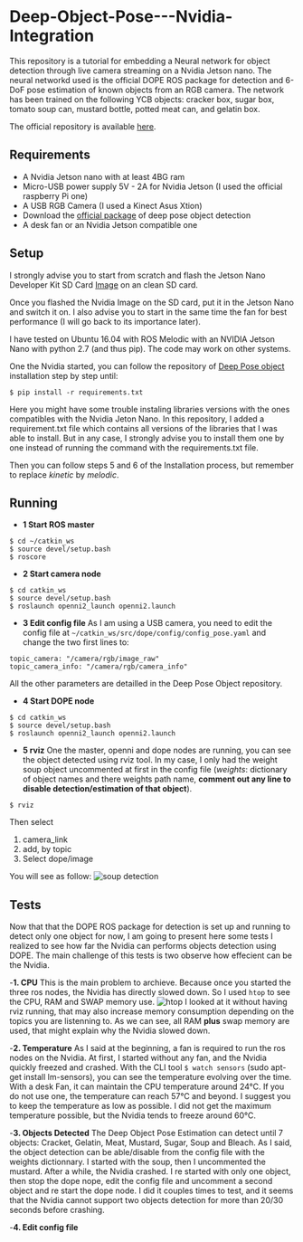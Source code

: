 # Deep-Object-Pose---Nvidia-Integration

This repository is a tutorial for embedding a Neural network for object detection through live camera streaming on a Nvidia Jetson nano.
The neural networkd used is the official DOPE ROS package for detection and 6-DoF pose estimation of known objects from an RGB camera. The network has been trained on the following YCB objects: cracker box, sugar box, tomato soup can, mustard bottle, potted meat can, and gelatin box. 

The official repository is available [here](https://github.com/NVlabs/Deep_Object_Pose).


## Requirements
 - A Nvidia Jetson nano with at least 4BG ram
 - Micro-USB power supply 5V - 2A for Nvidia Jetson (I used the official raspberry Pi one)
 - A USB RGB Camera (I used a Kinect Asus Xtion)
 - Download the [official package](https://github.com/NVlabs/Deep_Object_Pose) of deep pose object detection 
 - A desk fan or an Nvidia Jetson compatible one


## Setup
I strongly advise you to start from scratch and flash the Jetson Nano Developer Kit SD Card [Image](https://developer.nvidia.com/embedded/learn/get-started-jetson-nano-devkit#write) on an clean SD card.

Once you flashed the Nvidia Image on the SD card, put it in the Jetson Nano and switch it on. I also advise you to start in the same time the fan for best performance (I will go back to its importance later).

I have tested on Ubuntu 16.04 with ROS Melodic with an NVIDIA Jetson Nano with python 2.7 (and thus pip). The code may work on other systems.


One the Nvidia started, you can follow the repository of [Deep Pose object](https://github.com/NVlabs/Deep_Object_Pose) installation step by step until:

```
$ pip install -r requirements.txt
```

Here you might have some trouble instaling libraries versions with the ones compatibles with the Nvidia Jeton Nano. In this repository, I added a requirement.txt file which contains all versions of the libraries that I was able to install. But in any case, I strongly advise you to install them one by one instead of running the command with the requirements.txt file.

Then you can follow steps 5 and 6 of the Installation process, but remember to replace *kinetic* by *melodic*.


## Running

- **1 Start ROS master**
```
$ cd ~/catkin_ws
$ source devel/setup.bash
$ roscore
```

- **2 Start camera node**
```
$ cd catkin_ws
$ source devel/setup.bash
$ roslaunch openni2_launch openni2.launch
```

- **3 Edit config file**
As I am using a USB camera, you need to edit the config file at ```~/catkin_ws/src/dope/config/config_pose.yaml``` and change the two first lines to:
```
topic_camera: "/camera/rgb/image_raw"
topic_camera_info: "/camera/rgb/camera_info"
```
 All the other parameters are detailled in the Deep Pose Object repository.

- **4 Start DOPE node**
```
$ cd catkin_ws
$ source devel/setup.bash
$ roslaunch openni2_launch openni2.launch
```

- **5 rviz**
One the master, openni and dope nodes are running, you can see the object detected using rviz tool. In my case, I only had the weight soup object uncommented at first in the config file (*weights*: dictionary of object names and there weights path name, **comment out any line to disable detection/estimation of that object**).

```
$ rviz
```

Then select 
1. camera_link 
2. add, by topic 
3. Select dope/image

You will see as follow: ![soup detection](http://url/to/img.png)


## Tests

Now that that the DOPE ROS package for detection is set up and running to detect only one object for now, I am going to present here some tests I realized to see how far the Nvidia can performs objects detection using DOPE. The main challenge of this tests is two observe how effecient can be the Nvidia. 

-**1. CPU**
This is the main problem to archieve. Because once you started the three ros nodes, the Nvidia has directly slowed down. So I used  ```htop``` to see the CPU, RAM and SWAP memory use.
![htop](http://url/to/img.png)
I looked at it without having rviz running, that may also increase memory consumption depending on the topics you are listenning to. 
As we can see, all RAM **plus** swap memory are used, that might explain why the Nvidia slowed down. 

-**2. Temperature**
As I said at the beginning, a fan is required to run the ros nodes on the Nvidia. At first, I started without any fan, and the Nvidia quickly freezed and crashed. With the CLI tool ```$ watch sensors``` (sudo apt-get install lm-sensors), you can see the temperature evolving over the time. 
With a desk Fan, it can maintain the CPU temperature around 24°C. If you do not use one, the temperature can reach 57°C and beyond. I suggest you to keep the temperature as low as possible. I did not get the maximum temperature possible, but the Nvidia tends to freeze around 60°C.

-**3. Objects Detected**
The Deep Object Pose Estimation can detect until 7 objects: Cracket, Gelatin, Meat, Mustard, Sugar, Soup and Bleach. As I said, the object detection can be able/disable from the config file with the weights dictionnary. I started with the soup, then I uncommented the mustard. After a while, the Nvidia crashed. I re started with only one object, then stop the dope nope, edit the config file and uncomment a second object and re start the dope node.
I did it couples times to test, and it seems that the Nvidia cannot support two objects detection for more than 20/30 seconds before crashing.

-**4. Edit config file**
